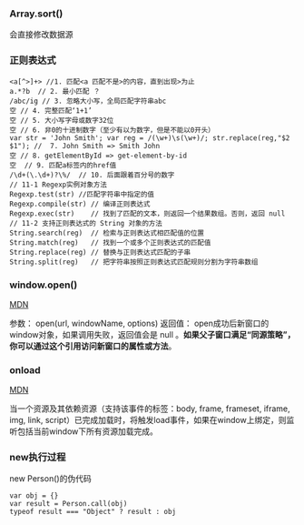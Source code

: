 ### Array.sort()

会直接修改数据源

### 正则表达式

    <a[^>]+> //1. 匹配<a 匹配不是>的内容，直到出现>为止
    a.*?b  // 2. 最小匹配 ？ 
    /abc/ig // 3. 忽略大小写，全局匹配字符串abc
    空 // 4. 完整匹配‘1+1’
    空 // 5. 大小写字母或数字32位
    空 // 6. 非0的十进制数字（至少有以为数字，但是不能以0开头）
    var str = 'John Smith'; var reg = /(\w+)\s(\w+)/; str.replace(reg,"$2 $1"); //  7. John Smith => Smith John
    空 // 8. getElementById => get-element-by-id
    空  // 9. 匹配a标签内的href值
    /\d+(\.\d+)?\%/  // 10. 后面跟着百分号的数字
    // 11-1 Regexp实例对象方法
    Regexp.test(str) //匹配字符串中指定的值
    Regexp.compile(str) // 编译正则表达式
    Regexp.exec(str) 	// 找到了匹配的文本，则返回一个结果数组。否则，返回 null
    // 11-2 支持正则表达式的 String 对象的方法
    String.search(reg) 	// 检索与正则表达式相匹配值的位置
    String.match(reg)	// 找到一个或多个正则表达式的匹配值
    String.replace(reg) // 替换与正则表达式匹配的子串
    String.split(reg) 	// 把字符串按照正则表达式匹配规则分割为字符串数组
    
    
### window.open()

[MDN](https://developer.mozilla.org/zh-CN/docs/Web/API/Window/open)

参数： open(url, windowName, options)
返回值： open成功后新窗口的window对象，如果调用失败，返回值会是 null 。**如果父子窗口满足“同源策略”，你可以通过这个引用访问新窗口的属性或方法**。

### onload

[MDN](https://developer.mozilla.org/en-US/docs/Web/API/Window/load_event)

当一个资源及其依赖资源（支持该事件的标签：body, frame, frameset, iframe, img, link, script）已完成加载时，将触发load事件，如果在window上绑定，则监听包括当前window下所有资源加载完成。

### new执行过程

new Person()的伪代码

    var obj = {}
    var result = Person.call(obj)
    typeof result === "Object" ? result : obj
    
